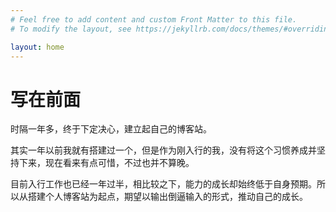 ```yaml
---
# Feel free to add content and custom Front Matter to this file.
# To modify the layout, see https://jekyllrb.com/docs/themes/#overriding-theme-defaults

layout: home
---
```

# 写在前面

时隔一年多，终于下定决心，建立起自己的博客站。

其实一年以前我就有搭建过一个，但是作为刚入行的我，没有将这个习惯养成并坚持下来，现在看来有点可惜，不过也并不算晚。

目前入行工作也已经一年过半，相比较之下，能力的成长却始终低于自身预期。所以从搭建个人博客站为起点，期望以输出倒逼输入的形式，推动自己的成长。